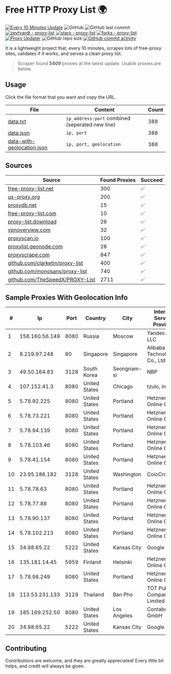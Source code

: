 
# Free HTTP Proxy List 🌍

[![Every 10 Minutes Update](https://github.com/mertguvencli/http-proxy-list/actions/workflows/main.yml/badge.svg?branch=main)](https://github.com/mertguvencli/http-proxy-list/actions/workflows/main.yml)
![GitHub](https://img.shields.io/github/license/mertguvencli/http-proxy-list)
![GitHub last commit](https://img.shields.io/github/last-commit/mertguvencli/http-proxy-list)
[![zevtyardt - proxy-list](https://img.shields.io/static/v1?label=zevtyardt&message=proxy-list&color=blue&logo=github)](https://github.com/zevtyardt/proxy-list "Go to GitHub repo")
[![stars - proxy-list](https://img.shields.io/github/stars/zevtyardt/proxy-list?style=social)](https://github.com/zevtyardt/proxy-list)
[![forks - proxy-list](https://img.shields.io/github/forks/zevtyardt/proxy-list?style=social)](https://github.com/zevtyardt/proxy-list)
[![Proxy Updater](https://github.com/zevtyardt/proxy-list/workflows/Proxy%20Updater/badge.svg)](https://github.com/zevtyardt/proxy-list/actions?query=workflow:"Proxy+Updater")
![GitHub repo size](https://img.shields.io/github/repo-size/zevtyardt/proxy-list)
[![GitHub commit activity](https://img.shields.io/github/commit-activity/m/zevtyardt/proxy-list?logo=commits)](https://github.com/zevtyardt/proxy-list/commits/main)

It is a lightweight project that, every 10 minutes, scrapes lots of free-proxy sites, validates if it works, and serves a clean proxy list.

> Scraper found **5409** proxies at the latest update. Usable proxies are below.

## Usage

Click the file format that you want and copy the URL.

|File|Content|Count|
|----|-------|-----|
|[data.txt](https://raw.githubusercontent.com/mertguvencli/http-proxy-list/main/proxy-list/data.txt)|`ip_address:port` combined (seperated new line)|388|
|[data.json](https://raw.githubusercontent.com/mertguvencli/http-proxy-list/main/proxy-list/data.json)|`ip, port`|388|
|[data-with-geolocation.json](https://raw.githubusercontent.com/mertguvencli/http-proxy-list/main/proxy-list/data-with-geolocation.json)|`ip, port, geolocation`|388|

## Sources

|Source|Found Proxies|Succeed|
|------|-------------|-------|
|[free-proxy-list.net](https://free-proxy-list.net)|300|✅|
|[us-proxy.org](https://www.us-proxy.org)|200|✅|
|[proxydb.net](http://proxydb.net)|15|✅|
|[free-proxy-list.com](https://free-proxy-list.com/?page=&port=&type%5B%5D=http&type%5B%5D=https&up_time=0&search=Search)|10|✅|
|[proxy-list.download](https://www.proxy-list.download/HTTP)|26|✅|
|[vpnoverview.com](https://vpnoverview.com/privacy/anonymous-browsing/free-proxy-servers)|32|✅|
|[proxyscan.io](https://www.proxyscan.io)|100|✅|
|[proxylist.geonode.com](https://proxylist.geonode.com/api/proxy-list?limit=300&page=1&sort_by=lastChecked&sort_type=desc&protocols=http,https)|28|✅|
|[proxyscrape.com](https://api.proxyscrape.com/v2/?request=displayproxies&protocol=http&timeout=10000&country=all&ssl=all&anonymity=all)|847|✅|
|[github.com/clarketm/proxy-list](https://raw.githubusercontent.com/clarketm/proxy-list/master/proxy-list-raw.txt)|400|✅|
|[github.com/monosans/proxy-list](https://raw.githubusercontent.com/monosans/proxy-list/main/proxies/http.txt)|740|✅|
|[github.com/TheSpeedX/PROXY-List](https://raw.githubusercontent.com/TheSpeedX/PROXY-List/master/http.txt)|2711|✅|


## Sample Proxies With Geolocation Info

|#|Ip|Port|Country|City|Internet Service Provider|
|-|--|----|-------|----|-------------------------|
|1|158.160.56.149|8080|Russia|Moscow|Yandex.Cloud LLC|
|2|8.219.97.248|80|Singapore|Singapore|Alibaba (US) Technology Co., Ltd.|
|3|49.50.164.83|3128|South Korea|Seongnam-si|NBP|
|4|107.152.41.3|8080|United States|Chicago|tzulo, inc.|
|5|5.78.92.225|8080|United States|Portland|Hetzner Online GmbH|
|6|5.78.73.221|8080|United States|Portland|Hetzner Online GmbH|
|7|5.78.94.139|8080|United States|Portland|Hetzner Online GmbH|
|8|5.78.103.46|8080|United States|Portland|Hetzner Online GmbH|
|9|5.78.41.154|8080|United States|Portland|Hetzner Online GmbH|
|10|23.95.186.182|3128|United States|Washington|ColoCrossing|
|11|5.78.78.63|8080|United States|Portland|Hetzner Online GmbH|
|12|5.78.77.88|8080|United States|Portland|Hetzner Online GmbH|
|13|5.78.90.137|8080|United States|Portland|Hetzner Online GmbH|
|14|5.78.102.213|8080|United States|Portland|Hetzner Online GmbH|
|15|34.98.65.22|5222|United States|Kansas City|Google LLC|
|16|135.181.14.45|5959|Finland|Helsinki|Hetzner Online GmbH|
|17|5.78.98.249|8080|United States|Portland|Hetzner Online GmbH|
|18|113.53.231.133|3129|Thailand|Ban Pho|TOT Public Company Limited|
|19|185.169.252.50|8080|United States|Los Angeles|Contabo GmbH|
|20|34.98.65.22|5222|United States|Kansas City|Google LLC|



## Contributing

Contributions are welcome, and they are greatly appreciated! Every
little bit helps, and credit will always be given.

